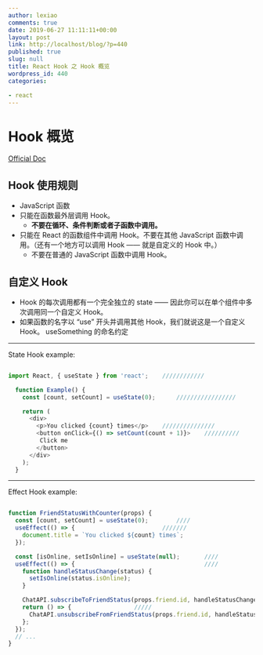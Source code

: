```yaml
---
author: lexiao
comments: true
date: 2019-06-27 11:11:11+00:00
layout: post
link: http://localhost/blog/?p=440
published: true
slug: null
title: React Hook 之 Hook 概览
wordpress_id: 440
categories:

- react
---
```


# Hook 概览

[Official Doc](https://zh-hans.reactjs.org/docs/hooks-overview.html)


## Hook 使用规则

- JavaScript 函数
- 只能在函数最外层调用 Hook。
    - **不要在循环、条件判断或者子函数中调用。**    
- 只能在 React 的函数组件中调用 Hook。不要在其他 JavaScript 函数中调用。（还有一个地方可以调用 Hook —— 就是自定义的 Hook 中。）
    - 不要在普通的 JavaScript 函数中调用 Hook。


## 自定义 Hook

- Hook 的每次调用都有一个完全独立的 state —— 因此你可以在单个组件中多次调用同一个自定义 Hook。
- 如果函数的名字以 “use” 开头并调用其他 Hook，我们就说这是一个自定义 Hook。 useSomething 的命名约定



---

State Hook example:


```js

import React, { useState } from 'react';    ////////////

  function Example() {
    const [count, setCount] = useState(0);      /////////////////

    return (
      <div>
        <p>You clicked {count} times</p>    ///////////////
        <button onClick={() => setCount(count + 1)}>    //////////
         Click me
        </button>
      </div>
    );
  }
```

---

Effect Hook example:


```js

function FriendStatusWithCounter(props) {
  const [count, setCount] = useState(0);        ////
  useEffect(() => {                         ///////
    document.title = `You clicked ${count} times`;
  });

  const [isOnline, setIsOnline] = useState(null);       ////
  useEffect(() => {                                     ////
    function handleStatusChange(status) {
      setIsOnline(status.isOnline);
    }

    ChatAPI.subscribeToFriendStatus(props.friend.id, handleStatusChange);
    return () => {                  /////
      ChatAPI.unsubscribeFromFriendStatus(props.friend.id, handleStatusChange);
    };
  });
  // ...
}
```
